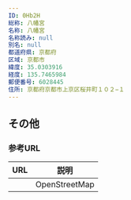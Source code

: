 ```yaml
---
ID: 0Hb2H
総称: 八幡宮
名称: 八幡宮
名称読み: null
別名: null
都道府県: 京都府
区域: 京都市
緯度: 35.0303916
経度: 135.7465984
郵便番号: 6028445
住所: 京都府京都市上京区桜井町１０２−１
---
```


## その他

### 参考URL

| URL | 説明          |
| --- | ------------- |
|     | OpenStreetMap |
